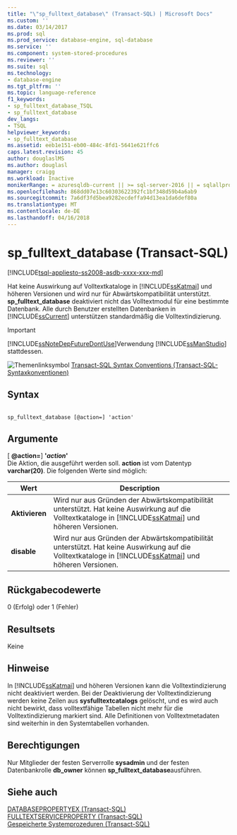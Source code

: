 ```yaml
---
title: "\"sp_fulltext_database\" (Transact-SQL) | Microsoft Docs"
ms.custom: ''
ms.date: 03/14/2017
ms.prod: sql
ms.prod_service: database-engine, sql-database
ms.service: ''
ms.component: system-stored-procedures
ms.reviewer: ''
ms.suite: sql
ms.technology:
- database-engine
ms.tgt_pltfrm: ''
ms.topic: language-reference
f1_keywords:
- sp_fulltext_database_TSQL
- sp_fulltext_database
dev_langs:
- TSQL
helpviewer_keywords:
- sp_fulltext_database
ms.assetid: eeb1e151-eb00-484c-8fd1-5641e621ffc6
caps.latest.revision: 45
author: douglaslMS
ms.author: douglasl
manager: craigg
ms.workload: Inactive
monikerRange: = azuresqldb-current || >= sql-server-2016 || = sqlallproducts-allversions
ms.openlocfilehash: 868dd07e13c60303622392fc1bf348d59b4a6ab9
ms.sourcegitcommit: 7a6df3fd5bea9282ecdeffa94d13ea1da6def80a
ms.translationtype: MT
ms.contentlocale: de-DE
ms.lasthandoff: 04/16/2018
---
```

# <a name="spfulltextdatabase-transact-sql"></a>sp_fulltext_database (Transact-SQL)
[!INCLUDE[tsql-appliesto-ss2008-asdb-xxxx-xxx-md](../../includes/tsql-appliesto-ss2008-asdb-xxxx-xxx-md.md)]

  Hat keine Auswirkung auf Volltextkataloge in [!INCLUDE[ssKatmai](../../includes/sskatmai-md.md)] und höheren Versionen und wird nur für Abwärtskompatibilität unterstützt. **sp_fulltext_database** deaktiviert nicht das Volltextmodul für eine bestimmte Datenbank. Alle durch Benutzer erstellten Datenbanken in [!INCLUDE[ssCurrent](../../includes/sscurrent-md.md)] unterstützen standardmäßig die Volltextindizierung.  
  
> [!IMPORTANT]  
>  [!INCLUDE[ssNoteDepFutureDontUse](../../includes/ssnotedepfuturedontuse-md.md)]Verwendung [!INCLUDE[ssManStudio](../../includes/ssmanstudio-md.md)] stattdessen.  
  
 ![Themenlinksymbol](../../database-engine/configure-windows/media/topic-link.gif "Topic link icon") [Transact-SQL Syntax Conventions (Transact-SQL-Syntaxkonventionen)](../../t-sql/language-elements/transact-sql-syntax-conventions-transact-sql.md)  
  
## <a name="syntax"></a>Syntax  
  
```  
  
sp_fulltext_database [@action=] 'action'  
```  
  
## <a name="arguments"></a>Argumente  
 [ **@action=**] **'***action***'**  
 Die Aktion, die ausgeführt werden soll. **action** ist vom Datentyp **varchar(20)**. Die folgenden Werte sind möglich:  
  
|Wert|Description|  
|-----------|-----------------|  
|**Aktivieren**|Wird nur aus Gründen der Abwärtskompatibilität unterstützt. Hat keine Auswirkung auf die Volltextkataloge in [!INCLUDE[ssKatmai](../../includes/sskatmai-md.md)] und höheren Versionen.|  
|**disable**|Wird nur aus Gründen der Abwärtskompatibilität unterstützt. Hat keine Auswirkung auf die Volltextkataloge in [!INCLUDE[ssKatmai](../../includes/sskatmai-md.md)] und höheren Versionen.|  
  
## <a name="return-code-values"></a>Rückgabecodewerte  
 0 (Erfolg) oder 1 (Fehler)  
  
## <a name="result-sets"></a>Resultsets  
 Keine  
  
## <a name="remarks"></a>Hinweise  
 In [!INCLUDE[ssKatmai](../../includes/sskatmai-md.md)] und höheren Versionen kann die Volltextindizierung nicht deaktiviert werden. Bei der Deaktivierung der Volltextindizierung werden keine Zeilen aus **sysfulltextcatalogs** gelöscht, und es wird auch nicht bewirkt, dass volltextfähige Tabellen nicht mehr für die Volltextindizierung markiert sind. Alle Definitionen von Volltextmetadaten sind weiterhin in den Systemtabellen vorhanden.  
  
## <a name="permissions"></a>Berechtigungen  
 Nur Mitglieder der festen Serverrolle **sysadmin** und der festen Datenbankrolle **db_owner** können **sp_fulltext_database**ausführen.  
  
## <a name="see-also"></a>Siehe auch  
 [DATABASEPROPERTYEX &#40;Transact-SQL&#41;](../../t-sql/functions/databasepropertyex-transact-sql.md)   
 [FULLTEXTSERVICEPROPERTY &#40;Transact-SQL&#41;](../../t-sql/functions/fulltextserviceproperty-transact-sql.md)   
 [Gespeicherte Systemprozeduren &#40;Transact-SQL&#41;](../../relational-databases/system-stored-procedures/system-stored-procedures-transact-sql.md)  
  
  
